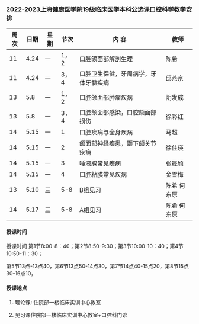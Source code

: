 ### 2022-2023上海健康医学院19级临床医学本科公选课口腔科学教学安排

| **周次** | **日期** | **星期** | **节次** | **内  容**                           | **教师**    |
| -------- | -------- | -------- | -------- | ------------------------------------ | ----------- |
| 11       | 4.24     | 一       | 1，2     | 口腔颌面部解剖生理                   | 陈希        |
| 11       | 4.24     | 一       | 3，4     | 口腔卫生保健，牙周病学，牙体牙髓疾病 | 邱燕京      |
| 13       | 5.8      | 一       | 1，2     | 口腔颌面部肿瘤疾病                   | 阴发成      |
| 13       | 5.8      | 一       | 3，4     | 口腔颌面部感染，口腔颌面部损伤       | 徐彩红      |
| 14       | 5.15     | 一       | 1        | 口腔疾病与全身疾病                   | 马超        |
| 14       | 5.15     | 一       | 2        | 颌面部神经疾患，颞下颌关节疾病       | 徐佳瑛      |
| 14       | 5.15     | 一       | 3        | 唾液腺常见疾病                       | 张晟颀      |
| 14       | 5.15     | 一       | 4        | 口腔粘膜常见疾病                     | 金雪梅      |
| 13       | 5.10     | 三       | 5-8      | B组见习                              | 陈希 何东原 |
| 14       | 5.17     | 三       | 5-8      | A组见习                              | 陈希 何东原 |

#### 授课时间

授课时间	第1节8:00-8：40；第2节8:50-9:30；第3节10:00-10：40；第4节10:50-11：30；	

第5节13点-13点40，第6节13点50-14点30，第7节14点40-15点20，第8节15点30-16点10，

#### 授课地点

1. 理论课: 住院部一楼临床实训中心教室

2. 见习课住院部一楼临床实训中心教室+口腔科门诊